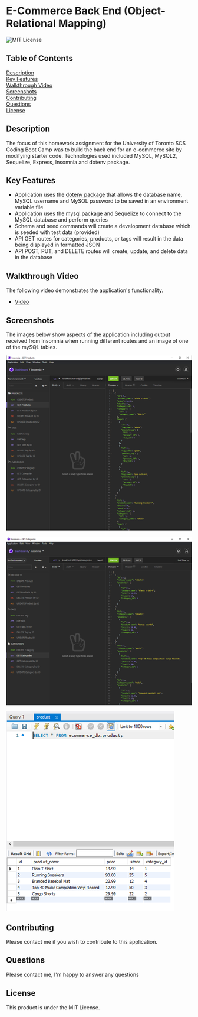 # E-Commerce Back End (Object-Relational Mapping) 
![MIT License](https://img.shields.io/badge/license-MIT%20License-blue.svg)

## Table of Contents
[Description](#description) <br/>
[Key Features](#key-features) <br/>
[Walkthrough Video](#walkthrough-video) <br/>
[Screenshots](#screenshots) <br/>
[Contributing](#contributing) <br/>
[Questions](#questions) <br/>
[License](#license)

## Description
The focus of this homework assignment for the University of Toronto SCS Coding Boot Camp was to build the back end for an e-commerce site by modifying starter code. Technologies used included MySQL, MySQL2, Sequelize, Express, Insomnia and dotenv package.

## Key Features
- Application uses the [dotenv package](https://www.npmjs.com/package/dotenv) that allows the database name, MySQL username and MySQL password to be saved in an environment variable file
- Application uses the [mysql package](https://www.npmjs.com/package/mysql) and [Sequelize](https://npmjs.com/package/sequelize) to connect to the MySQL database and perform queries
- Schema and seed commands will create a development database which is seeded with test data (provided)
- API GET routes for categories, products, or tags will result in the data being displayed in formatted JSON
- API POST, PUT, and DELETE routes will create, update, and delete data in the database

## Walkthrough Video
The following video demonstrates the application's functionality.
- [Video](https://drive.google.com/file/d/1iZB4paB65z0jIRSfHUhNuqvarquSTXh9/view?usp=sharing)

## Screenshots
The images below show aspects of the application including output received from Insomnia when running different routes and an image of one of the mySQL tables.

![Screenshot of sample Insomnia output.](./assets/images/e-commerce-back-end-screenshot-01.png)

![Screenshot of sample Insomnia output.](./assets/images/e-commerce-back-end-screenshot-02.png)

![Screenshot of sample mySQL table.](./assets/images/e-commerce-back-end-screenshot-03.png)

## Contributing
Please contact me if you wish to contribute to this application.

## Questions
Please contact me, I'm happy to answer any questions

## License
This product is under the MIT License.
